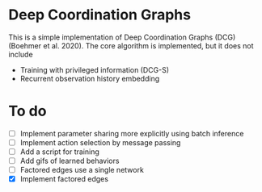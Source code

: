 # Deep Coordination Graphs
This is a simple implementation of Deep Coordination Graphs (DCG) (Boehmer et al. 2020). The core algorithm is implemented, but it does not include

* Training with privileged information (DCG-S)
* Recurrent observation history embedding

# To do
- [ ] Implement parameter sharing more explicitly using batch inference
- [ ] Implement action selection by message passing
- [ ] Add a script for training
- [ ] Add gifs of learned behaviors
- [ ] Factored edges use a single network
- [x] Implement factored edges

